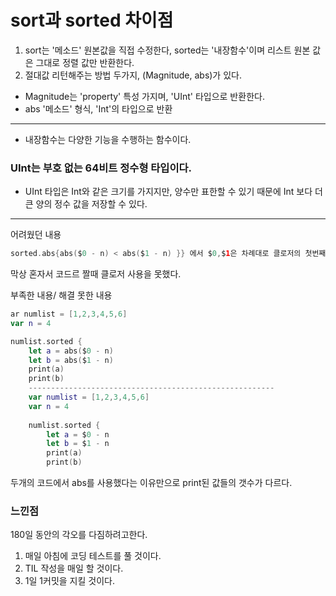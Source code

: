 # sort과 sorted 차이점
1. sort는 '메소드' 원본값을 직접 수정한다, sorted는 '내장함수'이며 리스트 원본 값은 그대로 정렬 값만 반환한다.
2. 절대값 리턴해주는 방법 두가지, (Magnitude, abs)가 있다.
- Magnitude는 'property' 특성 가지며, 'UInt' 타입으로 반환한다.
- abs '메소드' 형식, 'Int'의 타입으로 반환
---
- 내장함수는 다양한 기능을 수행하는 함수이다.

### UInt는 부호 없는 64비트 정수형 타입이다.
- UInt 타입은 Int와 같은 크기를 가지지만, 양수만 표한할 수 있기 때문에 Int 보다 더 큰 양의 정수 값을 저장할 수 있다.
---
어려웠던 내용
```swift
sorted.abs{abs($0 - n) < abs($1 - n) }} 에서 $0,$1은 차례대로 클로저의 첫번째 인자와 두번째 인자인걸 알고있다.
```
막상 혼자서 코드르 짤때 클로저 사용을 못했다.

부족한 내용/ 해결 못한 내용

```swift
ar numlist = [1,2,3,4,5,6]
var n = 4

numlist.sorted {
    let a = abs($0 - n)
    let b = abs($1 - n)
    print(a)
    print(b)
    -------------------------------------------------------
    var numlist = [1,2,3,4,5,6]
    var n = 4
    
    numlist.sorted {
        let a = $0 - n
        let b = $1 - n
        print(a)
        print(b)

```

두개의 코드에서 abs를 사용했다는 이유만으로 print된 값들의 갯수가 다르다.

### 느낀점

180일 동안의 각오를 다짐하려고한다.

1. 매일 아침에 코딩 테스트를 풀 것이다.
2. TIL 작성을 매일 할 것이다.
3. 1일 1커밋을 지킬 것이다.
